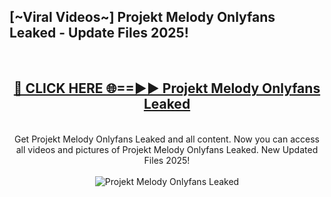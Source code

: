 <h2>[~Viral Videos~] Projekt Melody Onlyfans Leaked - Update Files 2025!</h2>
<br>
<div align="center">
<h2><a href="https://betterlinks.top/A2PfLJ" rel="nofollow">🔴 CLICK HERE 🌐==►► Projekt Melody Onlyfans Leaked</a></h2>
<br>
Get Projekt Melody Onlyfans Leaked and all content. Now you can access all videos and pictures of Projekt Melody Onlyfans Leaked. New Updated Files 2025!
<br>
<br>
<a href="https://betterlinks.top/A2PfLJ" rel="nofollow" data-target="animated-image.originalLink"><img src="https://i.ibb.co.com/WyWwxjT/player-gif2.gif" alt="Projekt Melody Onlyfans Leaked" style="max-width: 100%; display: inline-block;" data-target="animated-image.originalImage"></a>
</div>
<br>
